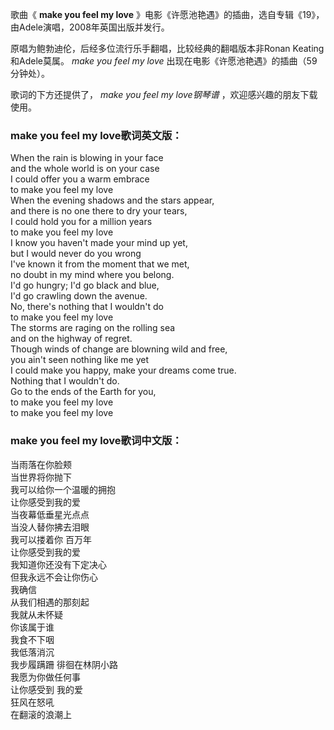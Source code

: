 

歌曲《 **make you feel my love** 》电影《许愿池艳遇》的插曲，选自专辑《19》，由Adele演唱，2008年英国出版并发行。

  

原唱为鲍勃迪伦，后经多位流行乐手翻唱，比较经典的翻唱版本非Ronan Keating和Adele莫属。 _make you feel my love_
出现在电影《许愿池艳遇》的插曲（59分钟处）。

  

歌词的下方还提供了， _make you feel my love钢琴谱_ ，欢迎感兴趣的朋友下载使用。

### make you feel my love歌词英文版：

When the rain is blowing in your face  
and the whole world is on your case  
I could offer you a warm embrace  
to make you feel my love  
When the evening shadows and the stars appear,  
and there is no one there to dry your tears,  
I could hold you for a million years  
to make you feel my love  
I know you haven't made your mind up yet,  
but I would never do you wrong  
I've known it from the moment that we met,  
no doubt in my mind where you belong.  
I'd go hungry; I'd go black and blue,  
I'd go crawling down the avenue.  
No, there's nothing that I wouldn't do  
to make you feel my love  
The storms are raging on the rolling sea  
and on the highway of regret.  
Though winds of change are blowning wild and free,  
you ain't seen nothing like me yet  
I could make you happy, make your dreams come true.  
Nothing that I wouldn't do.  
Go to the ends of the Earth for you,  
to make you feel my love  
to make you feel my love

### make you feel my love歌词中文版：

当雨落在你脸颊  
当世界将你抛下  
我可以给你一个温暖的拥抱  
让你感受到我的爱  
当夜幕低垂星光点点  
当没人替你拂去泪眼  
我可以搂着你 百万年  
让你感受到我的爱  
我知道你还没有下定决心  
但我永远不会让你伤心  
我确信  
从我们相遇的那刻起  
我就从未怀疑  
你该属于谁  
我食不下咽  
我低落消沉  
我步履蹒跚 徘徊在林阴小路  
我愿为你做任何事  
让你感受到 我的爱  
狂风在怒吼  
在翻滚的浪潮上

